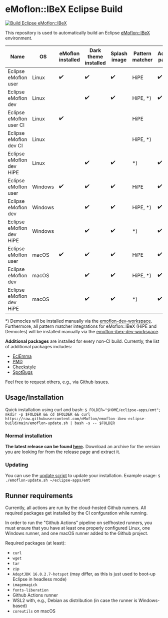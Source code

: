 # eMoflon::IBeX Eclipse Build

[![Build Eclipse eMoflon::IBeX](https://github.com/eMoflon/emoflon-ibex-eclipse-build/actions/workflows/ci.yml/badge.svg?branch=main&event=push)](https://github.com/eMoflon/emoflon-ibex-eclipse-build/actions/workflows/ci.yml)

This repository is used to automatically build an Eclipse [eMoflon::IBeX](https://github.com/eMoflon/emoflon-ibex) environment.

| Name                     | OS      | eMoflon installed  | Dark theme installed | Splash image       | Pattern matcher | Additional packages |
|--------------------------|---------|--------------------|----------------------|--------------------|-----------------|---------------------|
| Eclipse eMoflon user     | Linux   | :heavy_check_mark: | :heavy_check_mark:   | :heavy_check_mark: | HiPE            | :heavy_check_mark:  |
| Eclipse eMoflon dev      | Linux   |                    | :heavy_check_mark:   | :heavy_check_mark: | HiPE, *)        | :heavy_check_mark:  |
| Eclipse eMoflon user CI  | Linux   | :heavy_check_mark: |                      |                    | HiPE            |                     |
| Eclipse eMoflon dev CI   | Linux   |                    |                      |                    | HiPE, *)        |                     |
| Eclipse eMoflon dev HiPE | Linux   |                    | :heavy_check_mark:   | :heavy_check_mark: | *)              | :heavy_check_mark:  |
| Eclipse eMoflon user     | Windows | :heavy_check_mark: | :heavy_check_mark:   | :heavy_check_mark: | HiPE            | :heavy_check_mark:  |
| Eclipse eMoflon dev      | Windows |                    | :heavy_check_mark:   | :heavy_check_mark: | HiPE, *)        | :heavy_check_mark:  |
| Eclipse eMoflon dev HiPE | Windows |                    | :heavy_check_mark:   | :heavy_check_mark: | *)              | :heavy_check_mark:  |
| Eclipse eMoflon user     | macOS   | :heavy_check_mark: | :heavy_check_mark:   | :heavy_check_mark: | HiPE            | :heavy_check_mark:  |
| Eclipse eMoflon dev      | macOS   |                    | :heavy_check_mark:   | :heavy_check_mark: | HiPE, *)        | :heavy_check_mark:  |
| Eclipse eMoflon dev HiPE | macOS   |                    | :heavy_check_mark:   | :heavy_check_mark: | *)              | :heavy_check_mark:  |

*) Democles will be installed manually via the [emoflon-dev-workspace](https://github.com/eMoflon/emoflon-ibex#how-to-develop).
Furthermore, all pattern matcher integrations for eMoflon::IBeX (HiPE and Democles) will be installed manually via the [emoflon-ibex-dev-workspace](https://github.com/eMoflon/emoflon-ibex#how-to-develop).

**Additional packages** are installed for every non-CI build.
Currently, the list of additional packages includes:
- [EclEmma](https://www.eclemma.org/)
- [PMD](https://pmd.github.io/latest/index.html)
- [Checkstyle](https://checkstyle.org/eclipse-cs/#!/)
- [SpotBugs](https://spotbugs.github.io/https://spotbugs.github.io/)

Feel free to request others, e.g., via Github issues.


## Usage/Installation

Quick installation using curl and bash:
`$ FOLDER="$HOME/eclipse-apps/emt"; mkdir -p $FOLDER && cd $FOLDER && curl https://raw.githubusercontent.com/eMoflon/emoflon-ibex-eclipse-build/main/emoflon-update.sh | bash -s -- $FOLDER`

### Normal installation

**The latest release can be found [here](https://github.com/eMoflon/emoflon-ibex-eclipse-build/releases/latest).**
Download an archive for the version you are looking for from the release page and extract it.

### Updating

You can use the [update script](./emoflon-update.sh) to update your installation.
Example usage:
`$ ./emoflon-update.sh ~/eclipse-apps/emt`


## Runner requirements

Currently, all actions are run by the cloud-hosted Github runners.
All required packages get installed by the CI confguration while running.

In order to run the "Github Actions" pipeline on selfhosted runners, you must ensure that you have at least one properly configured Linux, one Windows runner, and one macOS runner added to the Github project.

Required packages (at least):
* `curl`
* `wget`
* `tar`
* `zip`
* `AdoptJDK 16.0.2.7-hotspot` (may differ, as this is just used to boot-up Eclipse in headless mode)
* `imagemagick`
* `fonts-liberation`
* Github Actions runner
* WSL2 with, e.g., Debian as distribution (in case the runner is Windows-based)
* `coreutils` on macOS
